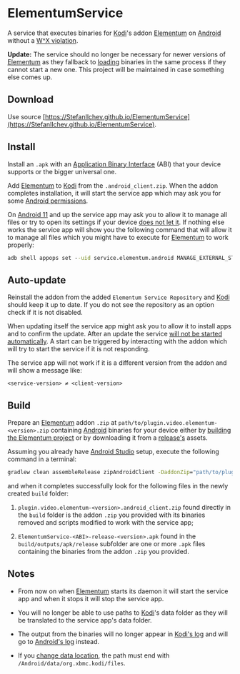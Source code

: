 # ElementumService

A service that executes binaries for [Kodi](https://github.com/xbmc/xbmc)'s addon [Elementum](https://github.com/elgatito/plugin.video.elementum) on [Android](https://www.android.com/) without a [W^X violation](https://developer.android.com/about/versions/10/behavior-changes-10#execute-permission).

**Update:** The service should no longer be necessary for newer versions of [Elementum](https://github.com/elgatito/plugin.video.elementum) as they fallback to [loading](https://en.wikipedia.org/wiki/Dynamic_loading) binaries in the same process if they cannot start a new one. This project will be maintained in case something else comes up.

## Download

Use source [https://StefanIlchev.github.io/ElementumService](https://StefanIlchev.github.io/ElementumService).

## Install

Install an `.apk` with an [Application Binary Interface](https://en.wikipedia.org/wiki/Application_binary_interface) (ABI) that your device supports or the bigger universal one.

Add [Elementum](https://github.com/elgatito/plugin.video.elementum) to [Kodi](https://github.com/xbmc/xbmc) from the `.android_client.zip`. When the addon completes installation, it will start the service app which may ask you for some [Android permissions](https://support.google.com/googleplay/answer/6270602).

On [Android 11](https://developer.android.com/about/versions/11/privacy/storage#all-files-access) and up the service app may ask you to allow it to manage all files or try to open its settings if your device [does not let it](https://issuetracker.google.com/issues/71327396#comment5). If nothing else works the service app will show you the following command that will allow it to manage all files which you might have to execute for [Elementum](https://github.com/elgatito/plugin.video.elementum) to work properly:

```bat
adb shell appops set --uid service.elementum.android MANAGE_EXTERNAL_STORAGE allow
```

## Auto-update

Reinstall the addon from the added `Elementum Service Repository` and [Kodi](https://github.com/xbmc/xbmc) should keep it up to date. If you do not see the repository as an option check if it is not disabled.

When updating itself the service app might ask you to allow it to install apps and to confirm the update. After an update the service [will not be started automatically](https://developer.android.com/guide/components/activities/background-starts). A start can be triggered by interacting with the addon which will try to start the service if it is not responding.

The service app will not work if it is a different version from the addon and will show a message like:

`<service-version> ≠ <client-version>`

## Build

Prepare an [Elementum](https://github.com/elgatito/plugin.video.elementum) addon `.zip` at `path/to/plugin.video.elementum-<version>.zip` containing [Android](https://www.android.com/) binaries for your device either by [building the Elementum project](https://github.com/elgatito/plugin.video.elementum#build) or by downloading it from a [release's](https://github.com/elgatito/plugin.video.elementum/releases) assets.

Assuming you already have [Android Studio](https://developer.android.com/studio) setup, execute the following command in a terminal:

```bat
gradlew clean assembleRelease zipAndroidClient -DaddonZip="path/to/plugin.video.elementum-<version>.zip"
```

and when it completes successfully look for the following files in the newly created `build` folder:

1. `plugin.video.elementum-<version>.android_client.zip` found directly in the `build` folder is the addon `.zip` you provided with its binaries removed and scripts modified to work with the service app;

2. `ElementumService-<ABI>-release-<version>.apk` found in the `build/outputs/apk/release` subfolder are one or more `.apk` files containing the binaries from the addon `.zip` you provided.

## Notes

* From now on when [Elementum](https://github.com/elgatito/plugin.video.elementum) starts its daemon it will start the service app and when it stops it will stop the service app.

* You will no longer be able to use paths to [Kodi](https://github.com/xbmc/xbmc)'s data folder as they will be translated to the service app's data folder.

* The output from the binaries will no longer appear in [Kodi's log](https://kodi.wiki/view/Log_file) and will go to [Android's log](https://developer.android.com/studio/command-line/logcat) instead.

* If you [change data location](https://kodi.wiki/view/HOW-TO:Change_data_location_for_Android), the path must end with `/Android/data/org.xbmc.kodi/files`.
